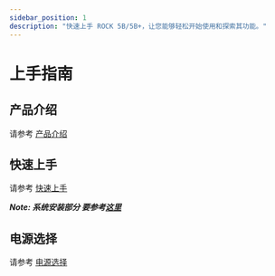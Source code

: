 ```yaml
---
sidebar_position: 1
description: "快速上手 ROCK 5B/5B+，让您能够轻松开始使用和探索其功能。"
---
```


# 上手指南

## 产品介绍

请参考 [产品介绍](../../getting-started/introduction)

## 快速上手

请参考 [快速上手](../../getting-started/quick-start)

**_Note: 系统安装部分 要参考[这里](./install-os)_**

## 电源选择

请参考 [电源选择](../../getting-started/power-supply)
